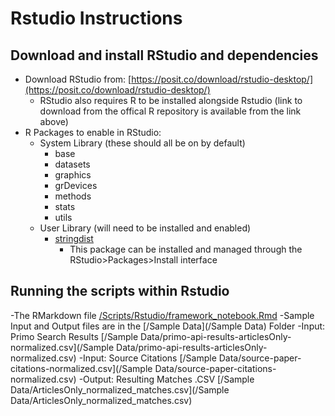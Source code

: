# Rstudio Instructions


## Download and install RStudio and dependencies

- Download RStudio from: [https://posit.co/download/rstudio-desktop/](https://posit.co/download/rstudio-desktop/)
    - RStudio also requires R to be installed alongside Rstudio (link to download from the offical R repository is available from the link above)
- R Packages to enable in RStudio:
    - System Library (these should all be on by default)
        - base
        - datasets
        - graphics
        - grDevices
        - methods
        - stats
        - utils
    - User Library (will need to be installed and enabled)
        - [stringdist](https://cran.r-project.org/web/packages/stringdist/index.html)
            - This package can be installed and managed through the RStudio>Packages>Install interface





## Running the scripts within Rstudio
-The RMarkdown file [/Scripts/Rstudio/framework_notebook.Rmd](/Scripts/Rstudio/framework_notebook.Rmd)
-Sample Input and Output files are in the [/Sample Data](/Sample Data) Folder
  -Input:  Primo Search Results [/Sample Data/primo-api-results-articlesOnly-normalized.csv](/Sample Data/primo-api-results-articlesOnly-normalized.csv)
  -Input:  Source Citations [/Sample Data/source-paper-citations-normalized.csv](/Sample Data/source-paper-citations-normalized.csv)
  -Output: Resulting Matches .CSV [/Sample Data/ArticlesOnly_normalized_matches.csv](/Sample Data/ArticlesOnly_normalized_matches.csv)
  

